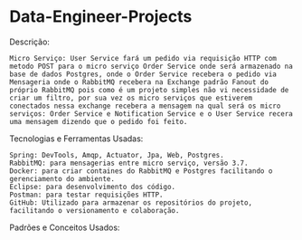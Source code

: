 # Data-Engineer-Projects
Descrição:

    Micro Serviço: User Service fará um pedido via requisição HTTP com metodo POST para o micro serviço Order Service onde será armazenado na base de dados Postgres, onde o Order Service recebera o pedido via Mensageria onde o RabbitMQ recebera na Exchange padrão Fanout do próprio RabbitMQ pois como é um projeto simples não vi necessidade de criar um filtro, por sua vez os micro serviços que estiverem conectados nessa exchange recebera a mensagem na qual será os micro serviços: Order Service e Notification Service e o User Service recera uma mensagem dizendo que o pedido foi feito.

Tecnologias e Ferramentas Usadas:

    Spring: DevTools, Amqp, Actuator, Jpa, Web, Postgres.
    RabbitMQ: para mensagerias entre micro serviço, versão 3.7.
    Docker: para criar containes do RabbitMQ e Postgres facilitando o gerenciamento do ambiente.
    Eclipse: para desenvolvimento dos código.
    Postman: para testar requisições HTTP.
    GitHub: Utilizado para armazenar os repositórios do projeto, facilitando o versionamento e colaboração.

Padrões e Conceitos Usados:
